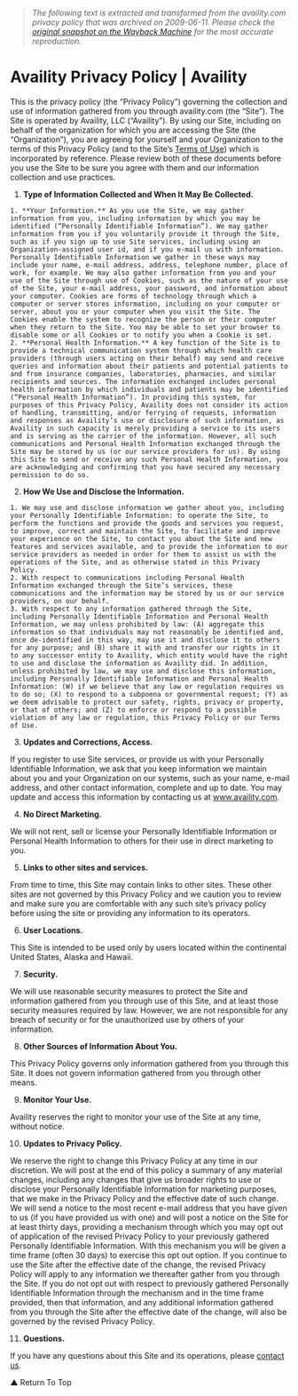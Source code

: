 > *The following text is extracted and transformed from the availity.com privacy policy that was archived on 2009-06-11. Please check the [original snapshot on the Wayback Machine](https://web.archive.org/web/20090611145225id_/http%3A//www.availity.com/privacy-policy) for the most accurate reproduction.*

# Availity Privacy Policy | Availity

This is the privacy policy (the “Privacy Policy”) governing the collection and use of information gathered from you through availity.com (the “Site”). The Site is operated by Availity, LLC (“Availity”). By using our Site, including on behalf of the organization for which you are accessing the Site (the “Organization”), you are agreeing for yourself and your Organization to the terms of this Privacy Policy (and to the Site’s [Terms of Use](https://web.archive.org/terms-of-use/)) which is incorporated by reference. Please review both of these documents before you use the Site to be sure you agree with them and our information collection and use practices.

  1. **Type of Information Collected and When It May Be Collected.**

    1. **Your Information.** As you use the Site, we may gather information from you, including information by which you may be identified (“Personally Identifiable Information”). We may gather information from you if you voluntarily provide it through the Site, such as if you sign up to use Site services, including using an Organization-assigned user id, and if you e-mail us with information. Personally Identifiable Information we gather in these ways may include your name, e-mail address, address, telephone number, place of work, for example. We may also gather information from you and your use of the Site through use of Cookies, such as the nature of your use of the Site, your e-mail address, your password, and information about your computer. Cookies are forms of technology through which a computer or server stores information, including on your computer or server, about you or your computer when you visit the Site. The Cookies enable the system to recognize the person or their computer when they return to the Site. You may be able to set your browser to disable some or all Cookies or to notify you when a Cookie is set.
    2. **Personal Health Information.** A key function of the Site is to provide a technical communication system through which health care providers (through users acting on their behalf) may send and receive queries and information about their patients and potential patients to and from insurance companies, laboratories, pharmacies, and similar recipients and sources. The information exchanged includes personal health information by which individuals and patients may be identified (“Personal Health Information”). In providing this system, for purposes of this Privacy Policy, Availity does not consider its action of handling, transmitting, and/or ferrying of requests, information and responses as Availity’s use or disclosure of such information, as Availity in such capacity is merely providing a service to its users and is serving as the carrier of the information. However, all such communications and Personal Health Information exchanged through the Site may be stored by us (or our service providers for us). By using this Site to send or receive any such Personal Health Information, you are acknowledging and confirming that you have secured any necessary permission to do so.
  2. **How We Use and Disclose the Information.**

    1. We may use and disclose information we gather about you, including your Personally Identifiable Information: to operate the Site, to perform the functions and provide the goods and services you request, to improve, correct and maintain the Site, to facilitate and improve your experience on the Site, to contact you about the Site and new features and services available, and to provide the information to our service providers as needed in order for them to assist us with the operations of the Site, and as otherwise stated in this Privacy Policy.
    2. With respect to communications including Personal Health Information exchanged through the Site’s services, these communications and the information may be stored by us or our service providers, on our behalf.
    3. With respect to any information gathered through the Site, including Personally Identifiable Information and Personal Health Information, we may unless prohibited by law: (A) aggregate this information so that individuals may not reasonably be identified and, once de-identified in this way, may use it and disclose it to others for any purpose; and (B) share it with and transfer our rights in it to any successor entity to Availity, which entity would have the right to use and disclose the information as Availity did. In addition, unless prohibited by law, we may use and disclose this information, including Personally Identifiable Information and Personal Health Information: (W) if we believe that any law or regulation requires us to do so; (X) to respond to a subpoena or governmental request; (Y) as we deem advisable to protect our safety, rights, privacy or property, or that of others; and (Z) to enforce or respond to a possible violation of any law or regulation, this Privacy Policy or our Terms of Use.
  3. **Updates and Corrections, Access.**

If you register to use Site services, or provide us with your Personally Identifiable Information, we ask that you keep information we maintain about you and your Organization on our systems, such as your name, e-mail address, and other contact information, complete and up to date. You may update and access this information by contacting us at www.availity.com.

  4. **No Direct Marketing.**

We will not rent, sell or license your Personally Identifiable Information or Personal Health Information to others for their use in direct marketing to you.

  5. **Links to other sites and services.**

From time to time, this Site may contain links to other sites. These other sites are not governed by this Privacy Policy and we caution you to review and make sure you are comfortable with any such site’s privacy policy before using the site or providing any information to its operators.

  6. **User Locations.**

This Site is intended to be used only by users located within the continental United States, Alaska and Hawaii.

  7. **Security.**

We will use reasonable security measures to protect the Site and information gathered from you through use of this Site, and at least those security measures required by law. However, we are not responsible for any breach of security or for the unauthorized use by others of your information.

  8. **Other Sources of Information About You.**

This Privacy Policy governs only information gathered from you through this Site. It does not govern information gathered from you through other means.

  9. **Monitor Your Use.**

Availity reserves the right to monitor your use of the Site at any time, without notice.

  10. **Updates to Privacy Policy.**

We reserve the right to change this Privacy Policy at any time in our discretion. We will post at the end of this policy a summary of any material changes, including any changes that give us broader rights to use or disclose your Personally Identifiable Information for marketing purposes, that we make in the Privacy Policy and the effective date of such change. We will send a notice to the most recent e-mail address that you have given to us (if you have provided us with one) and will post a notice on the Site for at least thirty days, providing a mechanism through which you may opt out of application of the revised Privacy Policy to your previously gathered Personally Identifiable Information. With this mechanism you will be given a time frame (often 30 days) to exercise this opt out option. If you continue to use the Site after the effective date of the change, the revised Privacy Policy will apply to any information we thereafter gather from you through the Site. If you do not opt out with respect to previously gathered Personally Identifiable Information through the mechanism and in the time frame provided, then that information, and any additional information gathered from you through the Site after the effective date of the change, will also be governed by the revised Privacy Policy.

  11. **Questions.**

If you have any questions about this Site and its operations, please [contact us](https://web.archive.org/about-availity/contact-us/).




▲ Return To Top
